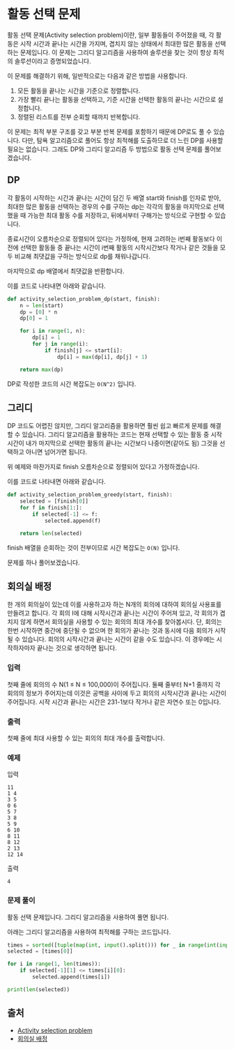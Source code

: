 # 활동 선택 문제

활동 선택 문제(Activity selection problem)이란, 일부 활동들이 주어졌을 때, 각 활동은 시작 시간과 끝나는 시간을 가지며, 겹치지 않는 상태에서 최대한 많은 활동을 선택하는 문제입니다. 이
문제는 그리디 알고리즘을 사용하여 솔루션을 찾는 것이 항상 최적의 솔루션이라고 증명되었습니다.

이 문제를 해결하기 위해, 일반적으로는 다음과 같은 방법을 사용합니다.

1. 모든 활동을 끝나는 시간을 기준으로 정렬합니다.
2. 가장 빨리 끝나는 활동을 선택하고, 기준 시간을 선택한 활동의 끝나는 시간으로 설정합니다.
3. 정렬된 리스트를 전부 순회할 때까지 반복합니다.

이 문제는 최적 부분 구조를 갖고 부분 반복 문제를 포함하기 때문에 DP로도 풀 수 있습니다. 다만, 탐욕 알고리즘으로 풀어도 항상 최적해를 도출하므로 더 느린 DP를 사용할 필요는 없습니다. 그래도 DP와 그리디
알고리즘 두 방법으로 활동 선택 문제를 풀어보겠습니다.

## DP

각 활동이 시작하는 시간과 끝나는 시간이 담긴 두 배열 start와 finish를 인자로 받아, 최대한 많은 활동을 선택하는 경우의 수를 구하는 dp는 각각의 활동을 마지막으로 선택했을 때 가능한 최대 활동 수를
저장하고, 뒤에서부터 구해가는 방식으로 구현할 수 있습니다.

종료시간이 오름차순으로 정렬되어 있다는 가정하에, 현재 고려하는 i번째 활동보다 이전에 선택한 활동들 중 끝나는 시간이 i번째 활동의 시작시간보다 작거나 같은 것들을 모두 비교해 최댓값을 구하는 방식으로 dp를
채워나갑니다.

마지막으로 dp 배열에서 최댓값을 반환합니다.

이를 코드로 나타내면 아래와 같습니다.

```python
def activity_selection_problem_dp(start, finish):
    n = len(start)
    dp = [0] * n
    dp[0] = 1

    for i in range(1, n):
        dp[i] = 1
        for j in range(i):
            if finish[j] <= start[i]:
                dp[i] = max(dp[i], dp[j] + 1)

    return max(dp)
```

DP로 작성한 코드의 시간 복잡도는 `O(N^2)` 입니다.

## 그리디

DP 코드도 어렵진 않지만, 그리디 알고리즘을 활용하면 훨씬 쉽고 빠르게 문제를 해결할 수 있습니다. 그리디 알고리즘을 활용하는 코드는 현재 선택할 수 있는 활동 중 시작 시간이 내가 마지막으로 선택한 활동의 끝나는
시간보다 나중이면(같아도 됨) 그것을 선택하고 아니면 넘어가면 됩니다.

위 예제와 마찬가지로 finish 오름차순으로 정렬되어 있다고 가정하겠습니다.

이를 코드로 나타내면 아래와 같습니다.

```python
def activity_selection_problem_greedy(start, finish):
    selected = [finish[0]]
    for f in finish[1:]:
        if selected[-1] <= f:
            selected.append(f)

    return len(selected)
```

finish 배열을 순회하는 것이 전부이므로 시간 복잡도는 `O(N)` 입니다.

문제를 하나 풀어보겠습니다.

## 회의실 배정

한 개의 회의실이 있는데 이를 사용하고자 하는 N개의 회의에 대하여 회의실 사용표를 만들려고 합니다. 각 회의 I에 대해 시작시간과 끝나는 시간이 주어져 있고, 각 회의가 겹치지 않게 하면서 회의실을 사용할 수 있는
회의의 최대 개수를 찾아봅시다. 단, 회의는 한번 시작하면 중간에 중단될 수 없으며 한 회의가 끝나는 것과 동시에 다음 회의가 시작될 수 있습니다. 회의의 시작시간과 끝나는 시간이 같을 수도 있습니다. 이 경우에는
시작하자마자 끝나는 것으로 생각하면 됩니다.

### 입력

첫째 줄에 회의의 수 N(1 ≤ N ≤ 100,000)이 주어집니다. 둘째 줄부터 N+1 줄까지 각 회의의 정보가 주어지는데 이것은 공백을 사이에 두고 회의의 시작시간과 끝나는 시간이 주어집니다. 시작 시간과 끝나는
시간은 231-1보다 작거나 같은 자연수 또는 0입니다.

### 출력

첫째 줄에 최대 사용할 수 있는 회의의 최대 개수를 출력합니다.

### 예제

입력

```
11
1 4
3 5
0 6
5 7
3 8
5 9
6 10
8 11
8 12
2 13
12 14
```

출력

```
4
```

### 문제 풀이

활동 선택 문제입니다. 그리디 알고리즘을 사용하여 풀면 됩니다.

아래는 그리디 알고리즘을 사용하여 최적해를 구하는 코드입니다.

```python
times = sorted([tuple(map(int, input().split())) for _ in range(int(input()))], key=lambda x: (x[1], x[0]))
selected = [times[0]]

for i in range(1, len(times)):
    if selected[-1][1] <= times[i][0]:
        selected.append(times[i])

print(len(selected))
```

## 출처

- [Activity selection problem](https://en.wikipedia.org/wiki/Activity_selection_problem)
- [회의실 배정](https://www.acmicpc.net/problem/1931)
